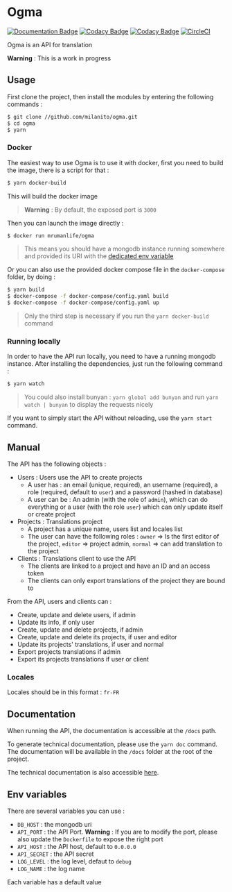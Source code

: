 # Ogma

[![Documentation Badge](https://s3-eu-west-1.amazonaws.com/ogma-api/docs/badge.svg)](https://s3-eu-west-1.amazonaws.com/ogma-api/docs/index.html) [![Codacy Badge](https://api.codacy.com/project/badge/Coverage/a124c4eeb36c43da9f10bcd867ada423)](https://www.codacy.com/app/rondeau.matthieu.r/ogma?utm_source=github.com&utm_medium=referral&utm_content=milanito/ogma&utm_campaign=Badge_Coverage) [![Codacy Badge](https://api.codacy.com/project/badge/Grade/a124c4eeb36c43da9f10bcd867ada423)](https://www.codacy.com/app/rondeau.matthieu.r/ogma?utm_source=github.com&utm_medium=referral&utm_content=milanito/ogma&utm_campaign=badger) [![CircleCI](https://circleci.com/gh/milanito/ogma.svg?style=svg)](https://circleci.com/gh/milanito/ogma)

Ogma is an API for translation

**Warning** : This is a work in progress

## Usage

First clone the project, then install the modules by entering the following commands :

```bash
$ git clone //github.com/milanito/ogma.git
$ cd ogma
$ yarn
```

### Docker

The easiest way to use Ogma is to use it with docker, first you need to build the image, there is a script for that :

```bash
$ yarn docker-build
```

This will build the docker image

> **Warning** : By default, the exposed port is `3000`

Then you can launch the image directly :

```bash
$ docker run mrumanlife/ogma
```

> This means you should have a mongodb instance running somewhere and provided its URI with the [dedicated env variable](#env-variables)

Or you can also use the provided docker compose file in the `docker-compose` folder, by doing :

```bash
$ yarn build
$ docker-compose -f docker-compose/config.yaml build
$ docker-compose -f docker-compose/config.yaml up
```

> Only the third step is necessary if you run the `yarn docker-build` command

### Running locally

In order to have the API run locally, you need to have a running mongodb instance. After installing the dependencies, just run the following command :

```bash
$ yarn watch
```

> You could also install bunyan : `yarn global add bunyan` and run `yarn watch | bunyan` to display the requests nicely

If you want to simply start the API without reloading, use the `yarn start` command.

## Manual

The API has the following objects :

- Users : Users use the API to create projects
    - A user has : an email (unique, required), an username (required), a role (required, default to `user`) and a password (hashed in database)
    - A user can be : An admin (with the role of `admin`), which can do everything or a user (with the role `user`) which can only update itself or create project
- Projects : Translations project
    - A project has a unique name, users list and locales list
    - The user can have the following roles : `owner` => Is the first editor of the project, `editor` => project admin, `normal` => can add translation to the project
- Clients : Translations client to use the API
    - The clients are linked to a project and have an ID and an access token
    - The clients can only export translations of the project they are bound to

From the API, users and clients can :

- Create, update and delete users, if admin
- Update its info, if only user
- Create, update and delete projects, if admin
- Create, update and delete its projects, if user and editor
- Update its projects' translations, if user and normal
- Export projects translations if admin
- Export its projects translations if user or client

### Locales

Locales should be in this format : `fr-FR`

## Documentation

When running the API, the documentation is accessible at the `/docs` path.

To generate technical documentation, please use the `yarn doc` command. The documentation will be available in the `/docs` folder at the root of the project.

The technical documentation is also accessible [here](https://s3-eu-west-1.amazonaws.com/ogma-api/docs/index.html).

## Env variables

There are several variables you can use :

- `DB_HOST` : the mongodb uri
- `API_PORT` : the API Port. **Warning** : If you are to modify the port, please also update the `Dockerfile` to expose the right port
- `API_HOST` : the API host, default to `0.0.0.0`
- `API_SECRET` : the API secret
- `LOG_LEVEL` : the log level, defaut to `debug`
- `LOG_NAME` : the log name

Each variable has a default value
